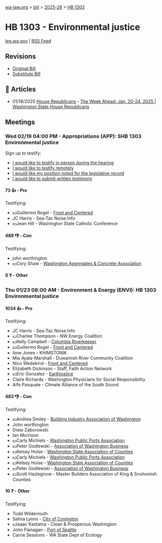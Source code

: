 [wa-law.org](/) > [bill](/bill/) > [2025-26](/bill/2025-26/) > [HB 1303](/bill/2025-26/hb/1303/)

# HB 1303 - Environmental justice
[leg.wa.gov](https://app.leg.wa.gov/billsummary?BillNumber=1303&Year=2025&Initiative=false) | [RSS Feed](./rss.xml)

## Revisions
* [Original Bill](1/)
* [Substitute Bill](S/)

## 📰 Articles
* 01/18/2025 [House Republicans](/org/house_republicans/) - [The Week Ahead: Jan. 20-24, 2025 | Washington State House Republicans](https://houserepublicans.wa.gov/week/the-week-ahead-jan-20-24-2025/#:~:text=HB%201303)

## Meetings
### Wed 02/19 04:00 PM - Appropriations (APP): SHB 1303 Environmental justice
Sign up to testify:
* [I would like to testify in person during the hearing](https://app.leg.wa.gov/csi/Testifier/Add?chamber=House&mId=32861&aId=164629&caId=26007&tId=1)
* [I would like to testify remotely](https://app.leg.wa.gov/csi/Testifier/Add?chamber=House&mId=32861&aId=164629&caId=26007&tId=2)
* [I would like my position noted for the legislative record](https://app.leg.wa.gov/csi/Testifier/Add?chamber=House&mId=32861&aId=164629&caId=26007&tId=3)
* [I would like to submit written testimony](https://app.leg.wa.gov/csi/Testifier/Add?chamber=House&mId=32861&aId=164629&caId=26007&tId=4)

#### 73 👍 - Pro
Testifying:
* 💵Guillermo Rogel - [Front and Centered](/org/front_and_centered/)
* JC Harris - Sea-Tac Noise.Info
* 💵Jean Hill - Washington State Catholic Conference

#### 489 👎 - Con
Testifying:
* john worthington
* 💵Cory Shaw - [Washington Aggregates & Concrete Association](/org/washington_aggregates_&_concrete_association/)

#### 0 ❓ - Other

### Thu 01/23 08:00 AM - Environment & Energy (ENVI): HB 1303 Environmental justice
#### 1034 👍 - Pro
Testifying:
* JC Harris - Sea-Tac Noise.Info
* 💵Charlee Thompson - NW Energy Coalition
* 💵Kelly Campbell - [Columbia Riverkeeper](/org/columbia_riverkeeper/)
* 💵Guillermo Rogel - [Front and Centered](/org/front_and_centered/)
* Ione Jones - KHIMSTONIK
* Mia Ayala-Marshall - Duwamish River Community Coalition
* Nico Wedekind - [Front and Centered](/org/front_and_centered/)
* Elizabeth Dickinson - Staff, Faith Action Network
* 💵Eric Gonzalez - [Earthjustice](/org/earthjustice/)
* Claire Richards - Washington Physicians for Social Responsibility
* Aife Pasquale - Climate Alliance of the South Sound

#### 483 👎 - Con
Testifying:
* 💵Andrea Smiley - [Building Industry Association of Washington](/org/building_industry_association_of_washington/)
* John worthington
* Drew Zaborowski
* Ian Morrison
* 💵Carly Michiels - [Washington Public Ports Association](/org/washington_public_ports_association/)
* 💵Peter Godlewski - [Association of Washington Business](/org/association_of_washington_business/)
* 💵Kelsey Hulse - [Washington State Association of Counties](/org/washington_state_association_of_counties/)
* 💵Carly Michiels - [Washington Public Ports Association](/org/washington_public_ports_association/)
* 💵Kelsey Hulse - [Washington State Association of Counties](/org/washington_state_association_of_counties/)
* 💵Peter Godlewski - [Association of Washington Business](/org/association_of_washington_business/)
* 💵Scott Hazlegrove - Master Builders Association of King & Snohomish Counties

#### 10 ❓ - Other
Testifying:
* Todd Wildermuth
* Salina Lyons - [City of Covington](/org/city_of_covington/)
* 💵Isaac Kastama - Clean & Prosperous Washington
* John Flanagan - [Port of Seattle](/org/port_of_seattle/)
* Carrie Sessions - WA State Dept of Ecology
